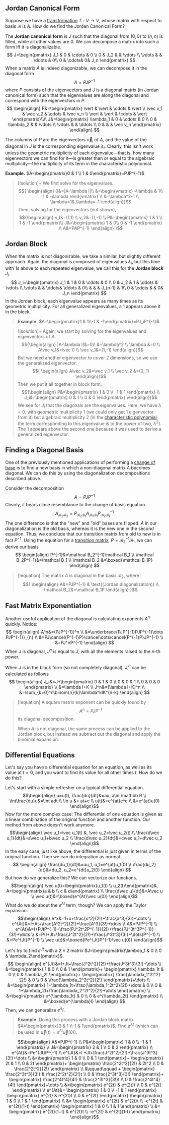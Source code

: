 
## Jordan Canonical Form

Suppose we have a [transformation](Transformations.md) $T: V\rightarrow V$, whose matrix with respect to basis $\mathcal B$ is $A$. How do we find the Jordan Canonical Form?

The **Jordan canonical form** is $J$ such that the diagonal from $(0,0)$ to $(n, n)$ is filled, while all other values are $0$. We can decompose a matrix into such a form iff it is diagonalizable.
$$
J=\begin{pmatrix}
J_1 & 0 & \cdots & 0 \\
0 & J_2 & & \vdots \\
\vdots & & \ddots & 0\\
0 & \cdots& 0& J_n
\end{pmatrix}
$$
When a matrix $A$ is indeed diagonizable, we can decompose it in the diagonal form
$$
A=PJP^{-1}
$$
where $P$ consists of the eigenvectors and $J$ is a diagonal matrix (in Jordan canonical form) such that the eigenvalues are along the diagonal and correspond with the eigenvectors in $P$.
$$
\begin{align}
P&=\begin{pmatrix}
\vert & \vert & \cdots & \vert \\
\vec v_1 & \vec v_2 & \cdots & \vec v_n \\
\vert & \vert & \cdots & \vert
\end{pmatrix}\\\\
J&=\begin{pmatrix}
\lambda_1 & 0 & \cdots & 0 \\
0 & \lambda_2 & & \vdots \\
\vdots & & \ddots \\
0 & & & \vec v_n
\end{pmatrix}
\end{align}
$$

The columns of $P$ are the eigenvectors $\vec v_i$ of $A$, and the value of the diagonal in $J$ is the corresponding eigenvalue $\lambda_i$. Clearly, this isn't work unless the geometric multiplicity of each eigenvalue—that is, how many eigenvectors we can find for it—is greater than or equal to the algebraic multiplicity—the multiplicity of its term in the characteristic polynomial.

**Example.** $A=\begin{pmatrix}0 & 1 \\ 1 & 0\end{pmatrix}=PJP^{-1}$

>[!solution]+
We first solve for the eigenvalues.
>$${
\begin{align}
0&=|A-\lambda I|\\
&=\begin{vmatrix}
-\lambda & 1\\
1 & -\lambda
\end{vmatrix} \\
&=\lambda^2-1 \\
\lambda=1&,\lambda=-1
\end{align}}$$
Then, solving for the eigenvectors (not shown),
>$${\begin{align}
v_1&=(1,1) \\
v_2&=(1,-1) \\
P&=\begin{pmatrix}
1 & 1 \\
1 & -1
\end{pmatrix}\\
J&=\begin{pmatrix}
1 & 0\\
0 & -1
\end{pmatrix} \\
A&=PAP^{-1}
\end{align}
}$$

## Jordan Block

When the matrix is not diagonizable, we take a similar, but slightly different approach. Again, the diagonal is composed of eigenvalues $\lambda_i$, but this time with $1$s above to each repeated eigenvalue, we call this for the **Jordan block** $J_i$. 
$$
J_i=\begin{pmatrix}
J_1 & 1 & 0 & \cdots & 0 \\
0 & J_2 & 1 & \ddots & \vdots \\
\vdots & & \ddots& \ddots & 0\\
& & & J_{n-1} & 1\\
0 & \cdots & & 0& J_n
\end{pmatrix}
$$
In the Jordan block, each eigenvalue appears as many times as its geometric multiplicity. For all generalized eigenvalues, a $1$ appears above it in the block.

>**Example.** $A=\begin{pmatrix}1 & 1\\-1 & -1\end{pmatrix}=PJ_iP^{-1}$. 

>[!solution]+
>Again, we start by solving for the eigenvalues and eigenvectors of $A$. 
>$${\begin{align}
|A-\lambda I|&=0\\
&=\lambda^2 \\
\lambda &=0 \\
A\vec v_1&=\vec 0 \\
\vec v_1&=(1,-1)
\end{align}}$$
>But we need another eigenvector to cover 2 dimensions, so we use the generalized eigenvector.
>$${
\begin{align}
A\vec v_2&=\vec v_1 \\
\vec v_2 &=(0, 1)
\end{align}}$$
>Then we put it all together in block form.
>$${\begin{align}
P&=\begin{pmatrix}
1 & 0 \\
-1 & 1
\end{pmatrix} \\
J_i&=\begin{pmatrix}
0 & 1 \\
0 & 0
\end{pmatrix}
\end{align}}$$
>We see for $J_i$ that the diagonals are the eigenvalues. Here, we have $\lambda=0$, with geometric multiplicity 1 (we could only get 1 eigenvector from it) but algebraic multiplicity 2 (in the [characteristic polynomial](Math.md#Linear%20Algebra#Characteristic%20Polynomial), the term corresponding to this eigenvalue is to the power of two, $\lambda^2$). The $1$ appears above the second one because it was used to derive a generalized eigenvector.

## Finding a Diagonal Basis

One of the previously mentioned applications of performing a [change of base](Transformations.md#Change%20of%20Basis) is to find a new basis in which a non-diagonal matrix $A$ becomes diagonal. We can do this by using the diagonalization decompositions described above.

Consider the decomposition
$$A=PJP^{-1}$$
Clearly, it bears close resemblance to the change of basis equation
$$A_{\mathcal{B}_2\mathcal{B}_2}=P_{\mathcal B_2\mathcal B_1}A_{\mathcal{B}_1\mathcal{B}_1}P_{\mathcal B_2\mathcal B_1}^{-1}$$
The one difference is that the "new" and "old" bases are flipped. $A$ in our diagonalization is the old basis, whereas it is the new one in the second equation. Thus, we conclude that our transition matrix from old to new is in fact $P^{-1}$. Using the equation for a [transition matrix](Transformations.md#Linear%20Transformations#Transition%20Matrices), $P=\mathcal B_2^{-1}\mathcal B_1$, we can derive our basis
$$
\begin{align}
P^{-1}&=\mathcal B_2^{-1}\mathcal B_1 \\
\mathcal B_2P^{-1}&=\mathcal B_1 \\
\mathcal B_2 &=\boxed{\mathcal B_1P}
\end{align}
$$
>[!equation]
>The matrix $A$ is diagonal in the basis $\mathcal B_2$, where$${
\begin{align}
A&=PJP^{-1} & \text{(Jordan diagonalization)} \\
\mathcal B_2&=\mathcal B_1P
\end{align}
}$$

## Fast Matrix Exponentiation

Another useful application of the diagonal is calculating exponents $A^n$ quickly. Notice:
$$
\begin{align}
A^n&=(PJP^{-1})^n \\
&=\underbrace{PJP^{-1}PJP^{-1}\dots PJP^{-1}}_{n} \\
&=PJ\cancel{P^{-1}P}\cancel\dots\cancel{P^{-1}P}JP^{-1} \\
&=PJ^nP^{-1}
\end{align}
$$
When $J$ is diagonal, $J^n$ is equal to $J$, with all the elements raised to the $n$-th power.

When $J$ is in the block form (so not completely diagonal), $J_i^n$ can be calculated as follows
$$
\begin{align}
J_i&=J+\begin{pmatrix}
0 & 1 & 0 \\
0 & 0 & 1 \\
0 & 0 & 0
\end{pmatrix} \\
&=\lambda I+K \\
J^n&=(\lambda I+K)^n \\
&=\sum_{k=0}^n\binom{n}{k}\lambda^kIK^{n-k}
\end{align}
$$

>[!equation]
>A square matrix exponent can be quickly found by
>$$A^n=PJP^{-1}$$
>its diagonal decomposition.
>
>When $A$ is not diagonal, the same process can be applied to the Jordan block, but instead we subtract out the diagonal and apply the binomial expansion.


## Differential Equations

Let's say you have a differential equation for an equation, as well as its value at $t=0$, and you want to find its value for all other times $t$. How do we do this?

Let's start with a simple refresher on a typical differential equation. 
$$\begin{align}
u=u(t), \frac{du}{dt}&=au, a\in \mathbb R \\
\int\frac{du}u&=\int adt \\
\ln u &= at+c \\
u(t)&=e^{at}e^c \\
&=e^{at}u(0)
\end{align}$$
Now for the more complex case: The differential of one equation is given as a linear combination of the original function and another function. Our method from above doesn't work anymore.
$$\begin{align}
\vec u_1=\vec u_1(t) &, \vec u_2=\vec u_2(t) \\
\frac{d\vec u_1}{dt}&=a\vec u_1+b\vec u_2 \\
\frac{d\vec u_2}{dt}&=c\vec u_1+d\vec u_2
\end{align}$$
In the easy case, just like above, the differential is just given in terms of the original function. Then we can do integration as normal.
$$
\begin{align}
\frac{du_1}{dt}&=au_1, u_1=e^{at}u_1(0) \\
\frac{du_2}{dt}&=du_2, u_2=e^{dt}u_2(0)
\end{align}
$$
But how do we generalize this? We can vectorize our functions.
$$\begin{align}
\vec u(t)=\begin{pmatrix}u_1(t) \\ u_2(t)\end{pmatrix}&, A=\begin{pmatrix}a & b \\ c & d\end{pmatrix} \\
\frac{d\vec u}{dt}&=A\vec u \\
\vec u(t)&=\boxed{e^{At}\vec u(0)}
\end{align}$$
What do we do about the $e^{At}$ term, though? We can apply the Taylor expansion.
$$\begin{align}
e^x&=1+x+\frac{x^2}{2!}+\frac{x^3}{3!}+\dots \\
e^{At}&=I+At+\frac{A^2t^2}{2!}+\frac{A^3}{3!}+\dots \\
A&=PJP^{-1} \\
e^{At}&=I+PJtP^{-1}+\frac{PJ^2t^2P^{-1}}{2!}+\frac{PJ^3t^3P^{-1}}{3!}+\dots \\
&=P(I+Jt+\frac{J^2t^2}{2!}+\frac{J^3t^3}{3!}+\dots)P^{-1} \\
&=Pe^{Jt}P^{-1} \\
\vec u(t)&=\boxed{Pe^{Jt}P^{-1}\vec u(0)}
\end{align}$$

Let's try to find $e^{Jt}$ with a $2\times 2$ matrix $J=\begin{pmatrix}\lambda_1 & 0 \\ 0 & \lambda_2\end{pmatrix}$.
$$
\begin{align}
e^{Jt}&=I+Jt+\frac{J^2t^2}{2!}+\frac{J^3t^3}{3!}+\dots \\
&=\begin{pmatrix}
1 & 0 \\ 
0 & 1
\end{pmatrix}+
\begin{pmatrix}
\lambda_1t & 0 \\
0 & \lambda_2t
\end{pmatrix}+
\begin{pmatrix}
\frac{\lambda_1^2t^2}{2!} & 0 \\
0 & \frac{\lambda_2^2t^2}{2!}
\end{pmatrix}+\dots \\
&=\begin{pmatrix}
1+\lambda_1t+\frac{\lambda_1^2t^2}{2!}+\dots & 0 \\
0 & 1+\lambda_2t+\frac{\lambda_2^2t^2}{2!}+\dots
\end{pmatrix} \\
&=\begin{pmatrix}
e^{\lambda_1t} & 0 \\
0 & e^{\lambda_2t}
\end{pmatrix} \\
&=\boxed{e^{\lambda}I}
\end{align}
$$
Then, we can generalize $e^{\lambda}I$.


>**Example.** Doing this process with a Jordan block matrix $A=\begin{pmatrix}3 & 1 \\-1 & 1\end{pmatrix}$. Find $e^{At}$ (which can be used in $\vec u(t)=e^{At}\vec u(0)$). 

$$\begin{align}
A&=PJP^{-1} \\
P&=\begin{pmatrix}
1 & 0 \\
-1 & 1
\end{pmatrix} \\
J&=\begin{pmatrix}
2 & 1 \\
0 & 2
\end{pmatrix} \\
e^{At}&=Pe^{Jt}P^{-1} \\
e^{Jt}&=I +Jt+\frac{J^2t^2}{2!}+\frac{J^3t^3}{3!}+\dots \\
&=\begin{pmatrix}
1 & 0 \\
0 & 1
\end{pmatrix}+
\begin{pmatrix}
2t & 1 \\
0 & 2t
\end{pmatrix}+
\begin{pmatrix}
\frac{2^2t^2}{2!} & 2t^2 \\
0 & \frac{2^2t^2}{2!}
\end{pmatrix} \\
&\qquad\qquad +
\begin{pmatrix}
\frac{2^3t^3}{3!} & \frac{2^2t^2}{2!}t \\
0 & \frac{2^3t^3}{3!}
\end{pmatrix}+
\begin{pmatrix}
\frac{2^4t^4}{4!} & \frac{2^3t^3}{3!}t \\
0 & \frac{2^4t^4}{4!}
\end{pmatrix}+\dots \\
&=\begin{pmatrix}
e^{2t} & e^{2t}t \\
0 & e^{2t}
\end{pmatrix} \\
e^{At}&=
\begin{pmatrix}
1 & 0 \\
-1 & 1
\end{pmatrix}
\begin{pmatrix}
e^{2t} & e^{2t}t \\
0 & e^{2t}
\end{pmatrix}
\begin{pmatrix}
1 & 0 \\
1 & 1
\end{pmatrix} \\
&=
\begin{pmatrix}
e^{2t} & e^{2t}t \\
-e^{2t} & e^{2t}(1-t)
\end{pmatrix}
\begin{pmatrix}
1 & 0 \\
1 & 1
\end{pmatrix} \\
&=
\begin{pmatrix}
e^{2t}(1+t) & e^{2t}t \\
-e^{2t} & e^{2t}(1-t)
\end{pmatrix}
\end{align}$$